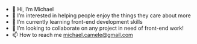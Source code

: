- 👋 Hi, I’m Michael
- 👀 I’m interested in helping people enjoy the things they care about more
- 🌱 I’m currently learning front-end development skills
- 💞️ I’m looking to collaborate on any project in need of front-end work!
- 📫 How to reach me michael.camele@gmail.com

<!---
dialectrical/dialectrical is a ✨ special ✨ repository because its `README.md` (this file) appears on your GitHub profile.
You can click the Preview link to take a look at your changes.
--->
